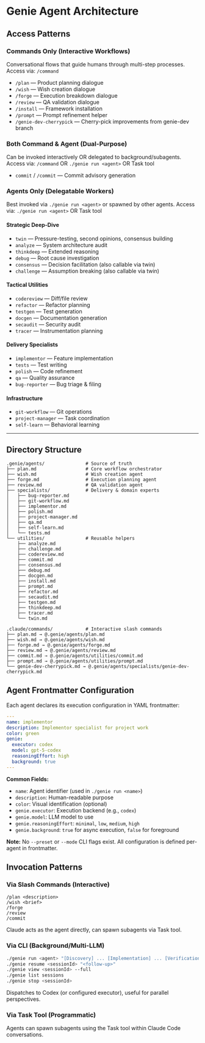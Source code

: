 # Genie Agent Architecture

## Access Patterns

### Commands Only (Interactive Workflows)
Conversational flows that guide humans through multi-step processes.
Access via: `/command`

- `/plan` — Product planning dialogue
- `/wish` — Wish creation dialogue
- `/forge` — Execution breakdown dialogue
- `/review` — QA validation dialogue
- `/install` — Framework installation
- `/prompt` — Prompt refinement helper
- `/genie-dev-cherrypick` — Cherry-pick improvements from genie-dev branch

### Both Command & Agent (Dual-Purpose)
Can be invoked interactively OR delegated to background/subagents.
Access via: `/command` OR `./genie run <agent>` OR Task tool

- `commit` / `/commit` — Commit advisory generation

### Agents Only (Delegatable Workers)
Best invoked via `./genie run <agent>` or spawned by other agents.
Access via: `./genie run <agent>` OR Task tool

#### Strategic Deep-Dive
- `twin` — Pressure-testing, second opinions, consensus building
- `analyze` — System architecture audit
- `thinkdeep` — Extended reasoning
- `debug` — Root cause investigation
- `consensus` — Decision facilitation (also callable via twin)
- `challenge` — Assumption breaking (also callable via twin)

#### Tactical Utilities
- `codereview` — Diff/file review
- `refactor` — Refactor planning
- `testgen` — Test generation
- `docgen` — Documentation generation
- `secaudit` — Security audit
- `tracer` — Instrumentation planning

#### Delivery Specialists
- `implementor` — Feature implementation
- `tests` — Test writing
- `polish` — Code refinement
- `qa` — Quality assurance
- `bug-reporter` — Bug triage & filing

#### Infrastructure
- `git-workflow` — Git operations
- `project-manager` — Task coordination
- `self-learn` — Behavioral learning

---

## Directory Structure

```
.genie/agents/               # Source of truth
├── plan.md                  # Core workflow orchestrator
├── wish.md                  # Wish creation agent
├── forge.md                 # Execution planning agent
├── review.md                # QA validation agent
├── specialists/             # Delivery & domain experts
│   ├── bug-reporter.md
│   ├── git-workflow.md
│   ├── implementor.md
│   ├── polish.md
│   ├── project-manager.md
│   ├── qa.md
│   ├── self-learn.md
│   └── tests.md
└── utilities/               # Reusable helpers
    ├── analyze.md
    ├── challenge.md
    ├── codereview.md
    ├── commit.md
    ├── consensus.md
    ├── debug.md
    ├── docgen.md
    ├── install.md
    ├── prompt.md
    ├── refactor.md
    ├── secaudit.md
    ├── testgen.md
    ├── thinkdeep.md
    ├── tracer.md
    └── twin.md

.claude/commands/            # Interactive slash commands
├── plan.md → @.genie/agents/plan.md
├── wish.md → @.genie/agents/wish.md
├── forge.md → @.genie/agents/forge.md
├── review.md → @.genie/agents/review.md
├── commit.md → @.genie/agents/utilities/commit.md
├── prompt.md → @.genie/agents/utilities/prompt.md
└── genie-dev-cherrypick.md → @.genie/agents/specialists/genie-dev-cherrypick.md
```

## Agent Frontmatter Configuration

Each agent declares its execution configuration in YAML frontmatter:

```yaml
---
name: implementor
description: Implementor specialist for project work
color: green
genie:
  executor: codex
  model: gpt-5-codex
  reasoningEffort: high
  background: true
---
```

**Common Fields:**
- `name`: Agent identifier (used in `./genie run <name>`)
- `description`: Human-readable purpose
- `color`: Visual identification (optional)
- `genie.executor`: Execution backend (e.g., `codex`)
- `genie.model`: LLM model to use
- `genie.reasoningEffort`: `minimal`, `low`, `medium`, `high`
- `genie.background`: `true` for async execution, `false` for foreground

**Note:** No `--preset` or `--mode` CLI flags exist. All configuration is defined per-agent in frontmatter.

## Invocation Patterns

### Via Slash Commands (Interactive)
```
/plan <description>
/wish <brief>
/forge
/review
/commit
```
Claude acts as the agent directly, can spawn subagents via Task tool.

### Via CLI (Background/Multi-LLM)
```bash
./genie run <agent> "[Discovery] ... [Implementation] ... [Verification] ..."
./genie resume <sessionId> "<follow-up>"
./genie view <sessionId> --full
./genie list sessions
./genie stop <sessionId>
```
Dispatches to Codex (or configured executor), useful for parallel perspectives.

### Via Task Tool (Programmatic)
Agents can spawn subagents using the Task tool within Claude Code conversations.